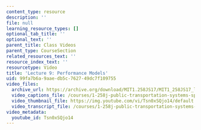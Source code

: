 ```yaml
---
content_type: resource
description: ''
file: null
learning_resource_types: []
optional_tab_title: ''
optional_text: ''
parent_title: Class Videos
parent_type: CourseSection
related_resources_text: ''
resource_index_text: ''
resourcetype: Video
title: 'Lecture 9: Performance Models'
uid: 99fa7b6a-9aae-db5c-7627-49dc7f109755
video_files:
  archive_url: https://archive.org/download/MIT1.258JS17/MIT1_258JS17_lec09_300k.mp4
  video_captions_file: /courses/1-258j-public-transportation-systems-spring-2017/8766f0b7eb9154c7a81acb57ebf3ffab_Tsn0xSQjo14.vtt
  video_thumbnail_file: https://img.youtube.com/vi/Tsn0xSQjo14/default.jpg
  video_transcript_file: /courses/1-258j-public-transportation-systems-spring-2017/45747c1e2881ec58cf72b1f4f99474dd_Tsn0xSQjo14.pdf
video_metadata:
  youtube_id: Tsn0xSQjo14
---
```


